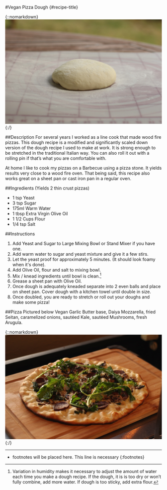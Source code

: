 #Vegan Pizza Dough {#recipe-title}

<div markdown=1 class="image-and-text">

{::nomarkdown} 
<img src="images/recipe-images/pizza-dough.JPG" class="image" alt="Pizza Dough">
{:/}

<div markdown=1 class="text">

##Description
For several years I worked as a line cook that made wood fire pizzas. This dough recipe is a modified and significantly scaled down version of the dough recipe I used to make at work. It is strong enough to be stretched in the traditional Italian way. You can also roll it out with a rolling pin if that’s what you are comfortable with.

At home I like to cook my pizzas on a Barbecue using a pizza stone. It yields results very close to a wood fire oven. That being said, this recipe also works great on a sheet pan or cast iron pan in a regular oven.

##Ingredients (Yields 2 thin crust pizzas)
- 1 tsp Yeast
- 3 tsp Sugar
- 175ml Warm Water
- 1 tbsp Extra Virgin Olive Oil
- 1 1/2 Cups Flour
- 1/4 tsp Salt

##Instructions
1. Add Yeast and Sugar to Large Mixing Bowl or Stand Mixer if you have one.
2. Add warm water to sugar and yeast mixture and give it a few stirs.
3. Let the yeast proof for approximately 5 minutes. (It should look foamy when it's done).
4. Add Olive Oil, flour and salt to mixing bowl. 
5. Mix / knead ingredients until bowl is clean.[^1]
6. Grease a sheet pan with Olive Oil.
7. Once dough is adequately kneaded separate into 2 even balls and place on sheet pan. Cover dough with a kitchen towel until double in size.
8. Once doubled, you are ready to stretch or roll out your doughs and make some pizza!

##Pizza Pictured below
Vegan Garlic Butter base, Daiya Mozzarella, fried Seitan, caramelized onions, sautéed Kale, sautéed Mushrooms, fresh Arugula. 

{::nomarkdown} 
<img src="images/recipe-images/pizza.JPG" class="image-in-recipe" alt="Pizza">
{:/}

***

[^1]: Variation in humidity makes it necessary to adjust the amount of water each time you make a dough recipe. If the dough, it is is too dry or won’t fully combine, add more water. If dough is too sticky, add extra flour. 

* footnotes will be placed here. This line is necessary
{:footnotes}


</div>

</div>